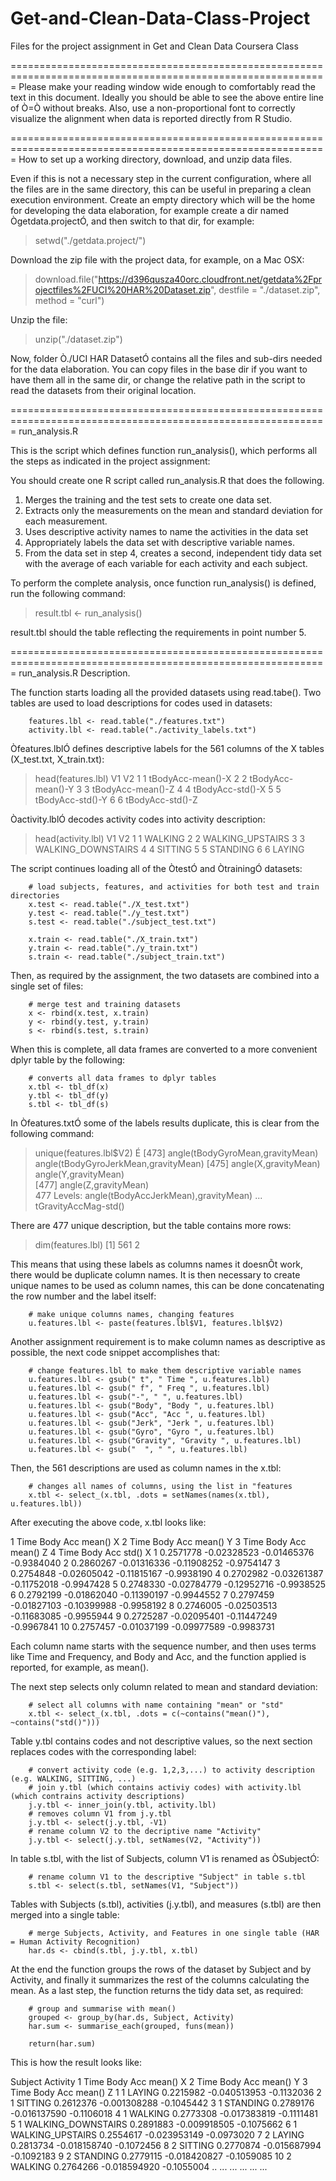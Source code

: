 # Get-and-Clean-Data-Class-Project
Files for the project assignment in Get and Clean Data Coursera Class

=============================================================================================================
Please make your reading window wide enough to comfortably read the text in this document. Ideally you should
be able to see the above entire line of Ò=Ò without breaks. Also, use a non-proportional font to correctly
visualize the alignment when data is reported directly from R Studio.


=============================================================================================================
How to set up a working directory, download, and unzip data files.

Even if this is not a necessary step in the current configuration, where all the files are in the same directory,
this can be useful in preparing a clean execution environment.
Create an empty directory which will be the home for developing the data elaboration, for example create a dir named Ògetdata.projectÓ, and then switch to that dir, for example:

> setwd("./getdata.project/")

Download the zip file with the project data, for example, on a Mac OSX:

> download.file("https://d396qusza40orc.cloudfront.net/getdata%2Fprojectfiles%2FUCI%20HAR%20Dataset.zip", 
                destfile = "./dataset.zip", method = "curl")

Unzip the file:

> unzip("./dataset.zip")

Now, folder Ò./UCI HAR DatasetÓ contains all the files and sub-dirs needed for the data elaboration.
You can copy files in the base dir if you want to have them all in the same dir, or change the relative path
in the script to read the datasets from their original location.


=============================================================================================================
run_analysis.R

This is the script which defines function run_analysis(), which performs all the steps as indicated in the 
project assignment:

You should create one R script called run_analysis.R that does the following. 
1. Merges the training and the test sets to create one data set.
2. Extracts only the measurements on the mean and standard deviation for each measurement. 
3. Uses descriptive activity names to name the activities in the data set
4. Appropriately labels the data set with descriptive variable names. 
5. From the data set in step 4, creates a second, independent tidy data set with the average of each variable 
   for each activity and each subject.

To perform the complete analysis, once function run_analysis() is defined, run the following command:

> result.tbl <- run_analysis()

result.tbl should the table reflecting the requirements in point number 5.



=============================================================================================================
run_analysis.R Description.

The function starts loading all the provided datasets using read.tabe().
Two tables are used to load descriptions for codes used in datasets:

        features.lbl <- read.table("./features.txt")
        activity.lbl <- read.table("./activity_labels.txt")

Òfeatures.lblÓ defines descriptive labels for the 561 columns of the X tables (X_test.txt, X_train.txt):

> head(features.lbl)
  V1                V2
1  1 tBodyAcc-mean()-X
2  2 tBodyAcc-mean()-Y
3  3 tBodyAcc-mean()-Z
4  4  tBodyAcc-std()-X
5  5  tBodyAcc-std()-Y
6  6  tBodyAcc-std()-Z

Òactivity.lblÓ decodes activity codes into activity description:

> head(activity.lbl)
  V1                 V2
1  1            WALKING
2  2   WALKING_UPSTAIRS
3  3 WALKING_DOWNSTAIRS
4  4            SITTING
5  5           STANDING
6  6             LAYING

The script continues loading all of the ÒtestÓ and ÒtrainingÓ datasets:

        # load subjects, features, and activities for both test and train directories
        x.test <- read.table("./X_test.txt")
        y.test <- read.table("./y_test.txt")
        s.test <- read.table("./subject_test.txt")
        
        x.train <- read.table("./X_train.txt")
        y.train <- read.table("./y_train.txt")
        s.train <- read.table("./subject_train.txt")

Then, as required by the assignment, the two datasets are combined into a single set of files:

        # merge test and training datasets
        x <- rbind(x.test, x.train)
        y <- rbind(y.test, y.train)
        s <- rbind(s.test, s.train)

When this is complete, all data frames are converted to a more convenient dplyr table by the following:

        # converts all data frames to dplyr tables
        x.tbl <- tbl_df(x)
        y.tbl <- tbl_df(y)
        s.tbl <- tbl_df(s)
        
In Òfeatures.txtÓ some of the labels results duplicate, this is clear from the following command:

> unique(features.lbl$V2)
É
[473] angle(tBodyGyroMean,gravityMean)     angle(tBodyGyroJerkMean,gravityMean)
[475] angle(X,gravityMean)                 angle(Y,gravityMean)                
[477] angle(Z,gravityMean)                
477 Levels: angle(tBodyAccJerkMean),gravityMean) ... tGravityAccMag-std()

There are 477 unique description, but the table contains more rows:

> dim(features.lbl)
[1] 561   2

This means that using these labels as columns names it doesnÕt work, there would be duplicate column names.
It is then necessary to create unique names to be used as column names, this can be done concatenating the row number and the label itself:


        # make unique columns names, changing features
        u.features.lbl <- paste(features.lbl$V1, features.lbl$V2)
        
Another assignment requirement is to make column names as descriptive as possible, the next code snippet
accomplishes that:

        # change features.lbl to make them descriptive variable names
        u.features.lbl <- gsub(" t", " Time ", u.features.lbl)
        u.features.lbl <- gsub(" f", " Freq ", u.features.lbl)
        u.features.lbl <- gsub("-", " ", u.features.lbl)
        u.features.lbl <- gsub("Body", "Body ", u.features.lbl)
        u.features.lbl <- gsub("Acc", "Acc ", u.features.lbl)
        u.features.lbl <- gsub("Jerk", "Jerk ", u.features.lbl)
        u.features.lbl <- gsub("Gyro", "Gyro ", u.features.lbl)
        u.features.lbl <- gsub("Gravity", "Gravity ", u.features.lbl)
        u.features.lbl <- gsub("  ", " ", u.features.lbl)
        
Then, the 561 descriptions are used as column names in the x.tbl:

        # changes all names of columns, using the list in "features
        x.tbl <- select_(x.tbl, .dots = setNames(names(x.tbl), u.features.lbl))
        
After executing the above code, x.tbl looks like:

   1 Time Body Acc mean() X 2 Time Body Acc mean() Y 3 Time Body Acc mean() Z 4 Time Body Acc std() X
1                 0.2571778              -0.02328523              -0.01465376              -0.9384040
2                 0.2860267              -0.01316336              -0.11908252              -0.9754147
3                 0.2754848              -0.02605042              -0.11815167              -0.9938190
4                 0.2702982              -0.03261387              -0.11752018              -0.9947428
5                 0.2748330              -0.02784779              -0.12952716              -0.9938525
6                 0.2792199              -0.01862040              -0.11390197              -0.9944552
7                 0.2797459              -0.01827103              -0.10399988              -0.9958192
8                 0.2746005              -0.02503513              -0.11683085              -0.9955944
9                 0.2725287              -0.02095401              -0.11447249              -0.9967841
10                0.2757457              -0.01037199              -0.09977589              -0.9983731

Each column name starts with the sequence number, and then uses terms like Time and Frequency, and Body and Acc, and the function applied is reported, for example, as mean().

The next step selects only column related to mean and standard deviation:

        # select all columns with name containing "mean" or "std"
        x.tbl <- select_(x.tbl, .dots = c(~contains("mean()"), ~contains("std()")))
        
Table y.tbl contains codes and not descriptive values, so the next section replaces codes with the corresponding
label:

        # convert activity code (e.g. 1,2,3,...) to activity description (e.g. WALKING, SITTING, ...)
        # join y.tbl (which contains activiy codes) with activity.lbl (which contrains activity descriptions)
        j.y.tbl <- inner_join(y.tbl, activity.lbl)
        # removes column V1 from j.y.tbl
        j.y.tbl <- select(j.y.tbl, -V1)
        # rename column V2 to the decriptive name "Activity"
        j.y.tbl <- select(j.y.tbl, setNames(V2, "Activity"))
        
In table s.tbl, with the list of Subjects, column V1 is renamed as ÒSubjectÓ:

        # rename column V1 to the descriptive "Subject" in table s.tbl
        s.tbl <- select(s.tbl, setNames(V1, "Subject"))
                
Tables with Subjects (s.tbl), activities (j.y.tbl), and measures (s.tbl) are then merged into a single table:

        # merge Subjects, Activity, and Features in one single table (HAR = Human Activity Recognition)
        har.ds <- cbind(s.tbl, j.y.tbl, x.tbl)
                
At the end the function groups the rows of the dataset by Subject and by Activity, and finally it summarizes the rest of the columns calculating the mean. As a last step, the function returns the tidy data set, as required:

        # group and summarise with mean()
        grouped <- group_by(har.ds, Subject, Activity)
        har.sum <- summarise_each(grouped, funs(mean))
        
        return(har.sum)

This is how the result looks like:

   Subject           Activity 1 Time Body Acc mean() X 2 Time Body Acc mean() Y 3 Time Body Acc mean() Z
1        1             LAYING                0.2215982             -0.040513953               -0.1132036
2        1            SITTING                0.2612376             -0.001308288               -0.1045442
3        1           STANDING                0.2789176             -0.016137590               -0.1106018
4        1            WALKING                0.2773308             -0.017383819               -0.1111481
5        1 WALKING_DOWNSTAIRS                0.2891883             -0.009918505               -0.1075662
6        1   WALKING_UPSTAIRS                0.2554617             -0.023953149               -0.0973020
7        2             LAYING                0.2813734             -0.018158740               -0.1072456
8        2            SITTING                0.2770874             -0.015687994               -0.1092183
9        2           STANDING                0.2779115             -0.018420827               -0.1059085
10       2            WALKING                0.2764266             -0.018594920               -0.1055004
..     ...                ...                      ...                      ...                      ...








